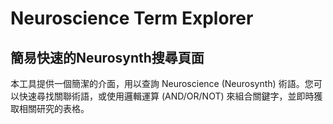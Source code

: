 Neuroscience Term Explorer  
=========
簡易快速的Neurosynth搜尋頁面  
---------
本工具提供一個簡潔的介面，用以查詢 Neuroscience (Neurosynth) 術語。您可以快速尋找關聯術語，或使用邏輯運算 (AND/OR/NOT) 來組合關鍵字，並即時獲取相關研究的表格。
